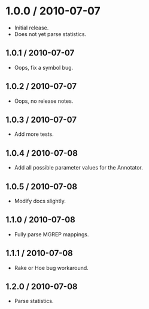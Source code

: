# 1.0.0 / 2010-07-07

* Initial release.
* Does not yet parse statistics.

## 1.0.1 / 2010-07-07

* Oops, fix a symbol bug.

## 1.0.2 / 2010-07-07

* Oops, no release notes.
	
## 1.0.3 / 2010-07-07

* Add more tests.

## 1.0.4 / 2010-07-08

* Add all possible parameter values for the Annotator.

## 1.0.5 / 2010-07-08

* Modify docs slightly.

## 1.1.0 / 2010-07-08

* Fully parse MGREP mappings.

## 1.1.1 / 2010-07-08

* Rake or Hoe bug workaround.

## 1.2.0 / 2010-07-08

* Parse statistics.
